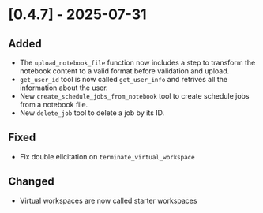 # [0.4.7] - 2025-07-31

## Added

- The `upload_notebook_file` function now includes a step to transform the notebook content to a valid format before validation and upload.
- `get_user_id` tool is now called `get_user_info` and retrives all the information about the user.
- New `create_schedule_jobs_from_notebook` tool to create schedule jobs from a notebook file.
- New `delete_job` tool to delete a job by its ID.

## Fixed

- Fix double elicitation on `terminate_virtual_workspace`

## Changed

- Virtual workspaces are now called starter workspaces
